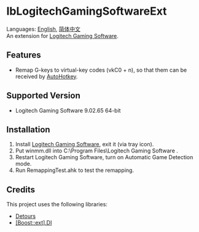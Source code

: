 # IbLogitechGamingSoftwareExt
Languages: [English](README.md), [简体中文](README.zh-Hans.md)  
An extension for [Logitech Gaming Software](https://support.logi.com/hc/en-gb/articles/360025298053-Logitech-Gaming-Software).

## Features
* Remap G-keys to virtual-key codes (vkC0 + n), so that them can be received by [AutoHotkey](https://www.autohotkey.com/).

## Supported Version
* Logitech Gaming Software 9.02.65 64-bit

## Installation
1. Install [Logitech Gaming Software](https://support.logi.com/hc/en-gb/articles/360025298053-Logitech-Gaming-Software), exit it (via tray icon).
1. Put winmm.dll into C:\Program Files\Logitech Gaming Software .
1. Restart Logitech Gaming Software, turn on Automatic Game Detection mode.
1. Run RemappingTest.ahk to test the remapping.

## Credits
This project uses the following libraries:

* [Detours](https://github.com/microsoft/detours)
* [[Boost::ext].DI](https://github.com/boost-ext/di)
